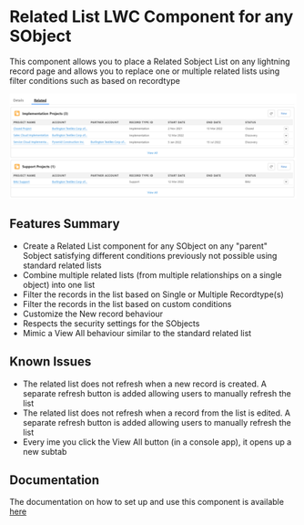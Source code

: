 # Related List LWC Component for any SObject

This component allows you to place a Related Sobject List on any lightning record page and allows you to replace one or multiple related lists using filter conditions such as based on recordtype

![Related SObject List](https://github.com/vipultaylor/Related-SObject-List/blob/master/images/related-sobject-list.png)

## Features Summary

* Create a Related List component for any SObject on any "parent" Sobject satisfying different conditions previously not possible using standard related lists
* Combine multiple related lists (from multiple relationships on a single object) into one list
* Filter the records in the list based on Single or Multiple Recordtype(s)
* Filter the records in the list based on custom conditions
* Customize the New record behaviour
* Respects the security settings for the SObjects
* Mimic a View All behaviour similar to the standard related list

## Known Issues
* The related list does not refresh when a new record is created. A separate refresh button is added allowing users to manually refresh the list
* The related list does not refresh when a record from the list is edited. A separate refresh button is added allowing users to manually refresh the list
* Every ime you click the View All button (in a console app), it opens up a new subtab

## Documentation

The documentation on how to set up and use this component is available [here](https://github.com/vipultaylor/Related-SObject-List/wiki)

